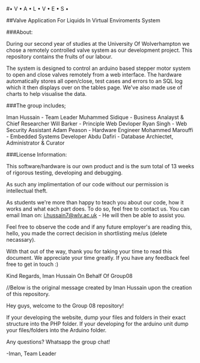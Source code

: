 #• V • A • L • V • E • S •

##Valve Application For Liquids In Virtual Enviroments System

###About:

During our second year of studies at the University Of Wolverhampton we chose a remotely controlled valve system as our development project. This repository contains the fruits of our labour.

The system is designed to control an arduino based stepper motor system to open and close valves remotely from a web interface. The hardware automatically stores all open/close, test cases and errors to an SQL log which it then displays over on the tables page. We've also made use of charts to help visualise the data.

###The group includes;

Iman Hussain - Team Leader
Muhammed Sidique - Business Analayst & Chief Researcher
Will Barker - Principle Web Devloper
Ryan Singh - Web Security Assistant
Adam Peason - Hardware Engineer
Mohammed Marouffi - Embedded Systems Developer
Abdu Dafiri - Database Archiectet, Administrator & Curator

###License Information:

This software/hardware is our own product and is the sum total of 13 weeks of rigorous testing, developing and debugging.

As such any implimentation of our code without our permission is intellectual theft. 

As students we're more than happy to teach you about our code, how it works and what each part does. To do so, feel free to contact us. You can email Iman on: i.hussain7@wlv.ac.uk - He will then be able to assist you.

Feel free to observe the code and if any future employer's are reading this, hello, you made the correct decision in shortlisting me/us (delete necassary).

With that out of the way, thank you for taking your time to read this document. We appreciate your time greatly. If you have any feedback feel free to get in touch :)

Kind Regards,
Iman Hussain On Behalf Of Group08


//Below is the original message created by Iman Hussain upon the creation of this repository.

Hey guys, welcome to the Group 08 repository!

If your developing the website, dump your files and folders in their exact structure into the PHP folder.
If your developing for the arduino unit dump your files/folders into the Arduino folder.

Any questions? Whatsapp the group chat!

-Iman, Team Leader
